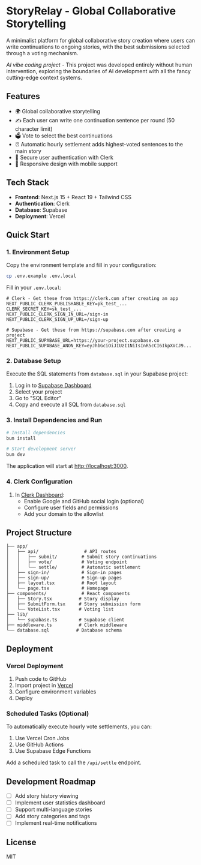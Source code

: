 # StoryRelay - Global Collaborative Storytelling

A minimalist platform for global collaborative story creation where users can write continuations to ongoing stories, with the best submissions selected through a voting mechanism.

*AI vibe coding project* - This project was developed entirely without human intervention, exploring the boundaries of AI development with all the fancy cutting-edge context systems.

## Features

- 🌍 Global collaborative storytelling
- ✍️ Each user can write one continuation sentence per round (50 character limit)
- 🗳️ Vote to select the best continuations
- ⏰ Automatic hourly settlement adds highest-voted sentences to the main story
- 🔐 Secure user authentication with Clerk
- 🎨 Responsive design with mobile support

## Tech Stack

- **Frontend**: Next.js 15 + React 19 + Tailwind CSS
- **Authentication**: Clerk
- **Database**: Supabase
- **Deployment**: Vercel

## Quick Start

### 1. Environment Setup

Copy the environment template and fill in your configuration:

```bash
cp .env.example .env.local
```

Fill in your `.env.local`:

```env
# Clerk - Get these from https://clerk.com after creating an app
NEXT_PUBLIC_CLERK_PUBLISHABLE_KEY=pk_test_...
CLERK_SECRET_KEY=sk_test_...
NEXT_PUBLIC_CLERK_SIGN_IN_URL=/sign-in
NEXT_PUBLIC_CLERK_SIGN_UP_URL=/sign-up

# Supabase - Get these from https://supabase.com after creating a project
NEXT_PUBLIC_SUPABASE_URL=https://your-project.supabase.co
NEXT_PUBLIC_SUPABASE_ANON_KEY=eyJhbGciOiJIUzI1NiIsInR5cCI6IkpXVCJ9...
```

### 2. Database Setup

Execute the SQL statements from `database.sql` in your Supabase project:

1. Log in to [Supabase Dashboard](https://app.supabase.com)
2. Select your project
3. Go to "SQL Editor"
4. Copy and execute all SQL from `database.sql`

### 3. Install Dependencies and Run

```bash
# Install dependencies
bun install

# Start development server
bun dev
```

The application will start at [http://localhost:3000](http://localhost:3000).

### 4. Clerk Configuration

1. In [Clerk Dashboard](https://dashboard.clerk.com):
   - Enable Google and GitHub social login (optional)
   - Configure user fields and permissions
   - Add your domain to the allowlist

## Project Structure

```
├── app/
│   ├── api/                 # API routes
│   │   ├── submit/         # Submit story continuations
│   │   ├── vote/           # Voting endpoint
│   │   └── settle/         # Automatic settlement
│   ├── sign-in/            # Sign-in pages
│   ├── sign-up/            # Sign-up pages
│   ├── layout.tsx          # Root layout
│   └── page.tsx            # Homepage
├── components/             # React components
│   ├── Story.tsx          # Story display
│   ├── SubmitForm.tsx     # Story submission form
│   └── VoteList.tsx       # Voting list
├── lib/
│   └── supabase.ts        # Supabase client
├── middleware.ts          # Clerk middleware
└── database.sql          # Database schema
```

## Deployment

### Vercel Deployment

1. Push code to GitHub
2. Import project in [Vercel](https://vercel.com)
3. Configure environment variables
4. Deploy

### Scheduled Tasks (Optional)

To automatically execute hourly vote settlements, you can:

1. Use Vercel Cron Jobs
2. Use GitHub Actions
3. Use Supabase Edge Functions

Add a scheduled task to call the `/api/settle` endpoint.

## Development Roadmap

- [ ] Add story history viewing
- [ ] Implement user statistics dashboard
- [ ] Support multi-language stories
- [ ] Add story categories and tags
- [ ] Implement real-time notifications

## License

MIT
